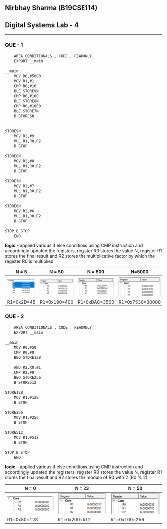 ## Nirbhay Sharma (B19CSE114)
## Digital Systems Lab - 4 

---

### QUE - 1

```arm
	AREA CONDITIONALS , CODE , READONLY
	EXPORT __main
		
__main
	MOV R0,#5000
	MOV R1,#1
	CMP R0,#10
	BLE STORE9N
	CMP R0,#100
	BLE STORE8N
	CMP R0,#1000
	BLE STORE7N
	B STORE6N
	
	
STORE9N
	MOV R2,#9
	MUL R1,R0,R2
	B STOP
	
STORE8N
	MOV R2,#8
	MUL R1,R0,R2
	B STOP
	
STORE7N
	MOV R2,#7
	MUL R1,R0,R2
	B STOP

STORE6N
	MOV R2,#6
	MUL R1,R0,R2
	B STOP
	
STOP B STOP
	END
```

**logic** - applied various if else conditions using CMP instruction and accordingly updated the registers, register R0 stores the value N, register R1 stores the final result and R2 stores the multiplicative factor by which the register R0 is multiplied

|N = 5|N = 50|N = 500|N=5000|
|---|---|---|---|
|![img](https://github.com/nirbhay-design/markdown-images-pdf-repo/blob/master/embed-lab4/1.PNG?raw=true)|![img](https://github.com/nirbhay-design/markdown-images-pdf-repo/blob/master/embed-lab4/2.PNG?raw=true)|![img](https://github.com/nirbhay-design/markdown-images-pdf-repo/blob/master/embed-lab4/3.PNG?raw=true)|![img](https://github.com/nirbhay-design/markdown-images-pdf-repo/blob/master/embed-lab4/4.PNG?raw=true)|
|R1=0x2D=45|R1=0x190=400|R1=0xDAC=3500|R1=0x7530=30000|


### QUE - 2

```arm
	AREA CONDITIONALS , CODE , READONLY
	EXPORT __main
		
__main
	MOV R0,#50
	CMP R0,#0
	BEQ STORE128
		
	AND R2,R0,#1
	CMP R2,#0
	BEQ STORE256
	B STORE512
	
STORE128
	MOV R1,#128
	B STOP
	
STORE256
	MOV R1,#256
	B STOP
	
STORE512
	MOV R1,#512
	B STOP
	
STOP B STOP
	END
```
**logic** - applied various if else conditions using CMP instruction and accordingly updated the registers, register R0 stores the value N, register R1 stores the final result and R2 stores the modulo of R0 with 2 (R0 % 2)

|N = 0|N = 23|N = 50|
|---|---|---|
|![img](https://github.com/nirbhay-design/markdown-images-pdf-repo/blob/master/embed-lab4/5.PNG?raw=true)|![img](https://github.com/nirbhay-design/markdown-images-pdf-repo/blob/master/embed-lab4/6.PNG?raw=true)|![img](https://github.com/nirbhay-design/markdown-images-pdf-repo/blob/master/embed-lab4/7.PNG?raw=true)|
|R1=0x80=128|R1=0x200=512|R1=0x100=256|